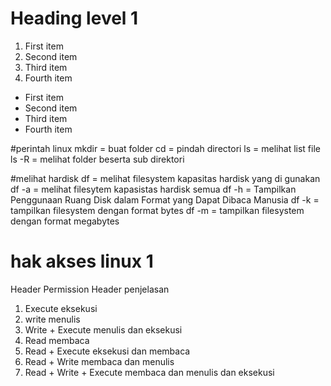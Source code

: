 # Heading level 1

1. First item
2. Second item
3. Third item
4. Fourth item

- First item
- Second item
- Third item
- Fourth item

#perintah linux 
mkdir = buat folder
cd = pindah directori 
ls = melihat list file
ls -R = melihat folder beserta sub direktori

#melihat hardisk
df  = melihat filesystem kapasitas hardisk yang di gunakan
df -a = melihat filesytem kapasistas hardisk semua
df -h = Tampilkan Penggunaan Ruang Disk dalam Format yang Dapat Dibaca Manusia
df -k = tampilkan filesystem dengan format bytes
df -m = tampilkan filesystem dengan format megabytes

# hak akses linux 1

Header Permission			Header penjelasan			

1. Execute				eksekusi
2. write				menulis
3. Write + Execute			menulis dan eksekusi
4. Read					membaca
5. Read + Execute			eksekusi dan membaca
6. Read + Write				membaca dan menulis
7. Read + Write + Execute 		membaca dan menulis dan eksekusi

